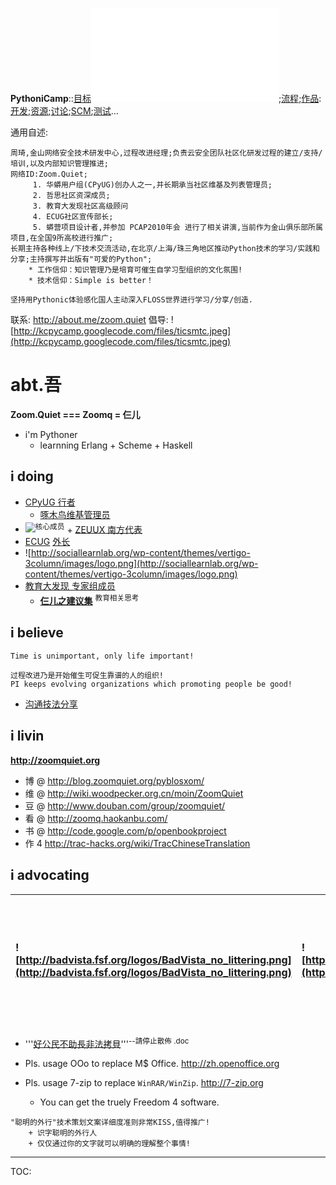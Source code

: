 **PythoniCamp**::[目标](GoalPythoniCamp.md)![参与](HowtoJoin.md);[流程](KcPyCampFlow.md);[作品](PythoniCampItems.md):[开发](HowtoDevelop.md);[资源](PythonicRes.md);[讨论](HowtoDiscuss.md);[SCM](HowtoScm.md);[测试](HowtoTesting.md)...

通用自述:
```
周琦,金山网络安全技术研发中心,过程改进经理;负责云安全团队社区化研发过程的建立/支持/培训,以及内部知识管理推进;
网络ID:Zoom.Quiet;
     1. 华蟒用户组(CPyUG)创办人之一,并长期承当社区维基及列表管理员;
     2. 哲思社区资深成员;
     3. 教育大发现社区高级顾问
     4. ECUG社区宣传部长;
     5. 蟒营项目设计者,并参加 PCAP2010年会 进行了相关讲演,当前作为金山俱乐部所属项目,在全国9所高校进行推广; 
长期主持各种线上/下技术交流活动,在北京/上海/珠三角地区推动Python技术的学习/实践和分享;主持撰写并出版有"可爱的Python";
    * 工作信仰：知识管理乃是培育可催生自学习型组织的文化氛围!
    * 技术信仰：Simple is better！ 

坚持用Pythonic体验感化国人主动深入FLOSS世界进行学习/分享/创造.
```
联系: http://about.me/zoom.quiet
倡导: ![http://kcpycamp.googlecode.com/files/ticsmtc.jpeg](http://kcpycamp.googlecode.com/files/ticsmtc.jpeg)

# abt.吾 #
**Zoom.Quiet === Zoomq = 仨儿**
  * i'm Pythoner
    * learnning Erlang + Scheme + Haskell

## i doing ##
  * [CPyUG 行者](http://wiki.woodpecker.org.cn/moin/ZoomQuiet)
    * [啄木鸟维基管理员](http://wiki.woodpecker.org.cn/moin/ZoomQuiet)
  * [![](http://www.zeuux.org/image/zeuux_0409_001.jpg)](http://www.zeuux.org/community/zeuux-activist.cn.html)<sup>核心成员</sup> + [ZEUUX 南方代表](http://www.zeuux.org/index.cn.html)
  * [ECUG](http://erlang.org.cn/) [外长](http://code.google.com/p/ecug/wiki/FrontPage)
  * ![http://sociallearnlab.org/wp-content/themes/vertigo-3column/images/logo.png](http://sociallearnlab.org/wp-content/themes/vertigo-3column/images/logo.png)
  * [教育大发现 专家组成员](http://sociallearnlab.org/?page_id=257)
    * **[仨儿之建议集](http://code.google.com/p/sociallearnlab/wiki/SllPrjZQ)** <sup>教育相关思考</sup>

## i believe ##
```
Time is unimportant, only life important!

过程改进乃是开始催生可促生靠谱的人的组织!
PI keeps evolving organizations which promoting people be good!
```
  * [沟通技法分享](http://code.google.com/p/sociallearnlab/wiki/TipsCommunication)

## i livin ##
**http://zoomquiet.org**

  * 博 @ http://blog.zoomquiet.org/pyblosxom/
  * 维 @ http://wiki.woodpecker.org.cn/moin/ZoomQuiet
  * 豆 @ http://www.douban.com/group/zoomquiet/
  * 看 @ http://zoomq.haokanbu.com/
  * 书 @ http://code.google.com/p/openbookproject
  * 作 4 http://trac-hacks.org/wiki/TracChineseTranslation

## i advocating ##
|![http://badvista.fsf.org/logos/BadVista_no_littering.png](http://badvista.fsf.org/logos/BadVista_no_littering.png) | ![http://zqlib.sourceforge.net/style/noIE.png](http://zqlib.sourceforge.net/style/noIE.png) | ![http://hellobmw.com/wp-content/uploads/access-flickr.png](http://hellobmw.com/wp-content/uploads/access-flickr.png) | ![http://people.ofset.org/~ckhung/i/nd/nodoc1.png](http://people.ofset.org/~ckhung/i/nd/nodoc1.png) ![http://people.ofset.org/~ckhung/i/nd/fydoc.png](http://people.ofset.org/~ckhung/i/nd/fydoc.png) ![http://people.ofset.org/~ckhung/i/nd/nodoc4.png](http://people.ofset.org/~ckhung/i/nd/nodoc4.png) ![http://people.ofset.org/~ckhung/i/nd/fydoc1.png](http://people.ofset.org/~ckhung/i/nd/fydoc1.png) |
|:-------------------------------------------------------------------------------------------------------------------|:--------------------------------------------------------------------------------------------|:----------------------------------------------------------------------------------------------------------------------|:--------------------------------------------------------------------------------------------------------------------------------------------------------------------------------------------------------------------------------------------------------------------------------------------------------------------------------------------------------------------------------------------------------------|
  * '''[好公民不助長非法拷貝](http://people.ofset.org/~ckhung/a/c041.php)'''<sup>--請停止散佈 .doc</sup>


  * Pls. usage OOo to replace M$ Office. http://zh.openoffice.org
  * Pls. usage 7-zip to replace `WinRAR/WinZip`.  http://7-zip.org
    * You can get the truely Freedom 4 software.

```
"聪明的外行"技术策划文案详细度准则非常KISS,值得推广!
    + 识字聪明的外行人
    + 仅仅通过你的文字就可以明确的理解整个事情!        
```


---

TOC: 
